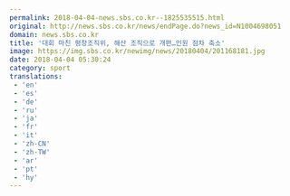 ```yaml
---
permalink: 2018-04-04-news.sbs.co.kr--1825535515.html
original: http://news.sbs.co.kr/news/endPage.do?news_id=N1004698051
domain: news.sbs.co.kr
title: '대회 마친 평창조직위, 해산 조직으로 개편…인원 점차 축소'
image: https://img.sbs.co.kr/newimg/news/20180404/201168181.jpg
date: 2018-04-04 05:30:24
category: sport
translations: 
 - 'en'
 - 'es'
 - 'de'
 - 'ru'
 - 'ja'
 - 'fr'
 - 'it'
 - 'zh-CN'
 - 'zh-TW'
 - 'ar'
 - 'pt'
 - 'hy'
---
```


